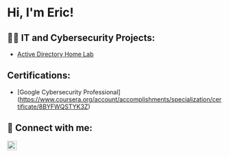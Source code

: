 <h1>Hi, I'm Eric! 

<h2>👨‍💻 IT and Cybersecurity Projects:</h2>

  - [Active Directory Home Lab](https://github.com/ercdggr/ActiveDirectoryLab)

<h2> Certifications:</h2>

  - [Google Cybersecurity Professional] (https://www.coursera.org/account/accomplishments/specialization/certificate/8BYFWQSTYK3Z)

<h2> 🤳 Connect with me:</h2>

[<img align="left" alt="JoshMadakor | LinkedIn" width="22px" src="https://cdn.jsdelivr.net/npm/simple-icons@v3/icons/linkedin.svg" />][linkedin]

[linkedin]: https://www.linkedin.com/in/ericmdugger/

<!--

Here are some ideas to get you started:

- 🔭 I’m currently working on ...
- 🌱 I’m currently learning ...
- 👯 I’m looking to collaborate on ...
- 🤔 I’m looking for help with ...
- 💬 Ask me about ...
- 📫 How to reach me: ...
- 😄 Pronouns: ...
- ⚡ Fun fact: ...

